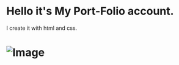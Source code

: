 # Hello it's My Port-Folio account. 
I create it with html and css.
# ![Image](https://github.com/user-attachments/assets/8ab50e52-7905-4371-ab47-222620275d3c)
